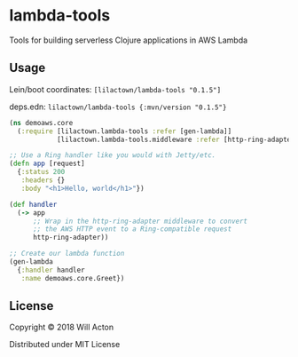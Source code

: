 # lambda-tools

Tools for building serverless Clojure applications in AWS Lambda

## Usage

Lein/boot coordinates: `[lilactown/lambda-tools "0.1.5"]`

deps.edn: `lilactown/lambda-tools {:mvn/version "0.1.5"}`

```clojure
(ns demoaws.core
  (:require [lilactown.lambda-tools :refer [gen-lambda]]
            [lilactown.lambda-tools.middleware :refer [http-ring-adapter]]))

;; Use a Ring handler like you would with Jetty/etc.
(defn app [request]
  {:status 200
   :headers {}
   :body "<h1>Hello, world</h1>"})

(def handler
  (-> app
      ;; Wrap in the http-ring-adapter middleware to convert
      ;; the AWS HTTP event to a Ring-compatible request
      http-ring-adapter))

;; Create our lambda function
(gen-lambda
  {:handler handler
   :name demoaws.core.Greet})
```

## License

Copyright © 2018 Will Acton

Distributed under MIT License
